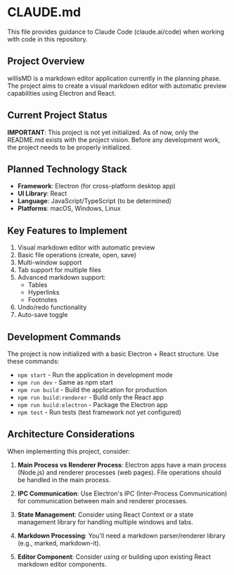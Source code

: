 # CLAUDE.md

This file provides guidance to Claude Code (claude.ai/code) when working with code in this repository.

## Project Overview

willisMD is a markdown editor application currently in the planning phase. The project aims to create a visual markdown editor with automatic preview capabilities using Electron and React.

## Current Project Status

**IMPORTANT**: This project is not yet initialized. As of now, only the README.md exists with the project vision. Before any development work, the project needs to be properly initialized.

## Planned Technology Stack

- **Framework**: Electron (for cross-platform desktop app)
- **UI Library**: React
- **Language**: JavaScript/TypeScript (to be determined)
- **Platforms**: macOS, Windows, Linux

## Key Features to Implement

1. Visual markdown editor with automatic preview
2. Basic file operations (create, open, save)
3. Multi-window support
4. Tab support for multiple files
5. Advanced markdown support:
   - Tables
   - Hyperlinks
   - Footnotes
6. Undo/redo functionality
7. Auto-save toggle

## Development Commands

The project is now initialized with a basic Electron + React structure. Use these commands:

- `npm start` - Run the application in development mode
- `npm run dev` - Same as npm start
- `npm run build` - Build the application for production
- `npm run build:renderer` - Build only the React app
- `npm run build:electron` - Package the Electron app
- `npm test` - Run tests (test framework not yet configured)

## Architecture Considerations

When implementing this project, consider:

1. **Main Process vs Renderer Process**: Electron apps have a main process (Node.js) and renderer processes (web pages). File operations should be handled in the main process.

2. **IPC Communication**: Use Electron's IPC (Inter-Process Communication) for communication between main and renderer processes.

3. **State Management**: Consider using React Context or a state management library for handling multiple windows and tabs.

4. **Markdown Processing**: You'll need a markdown parser/renderer library (e.g., marked, markdown-it).

5. **Editor Component**: Consider using or building upon existing React markdown editor components.